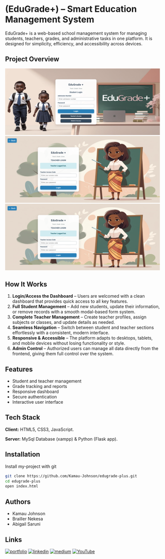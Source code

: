
# (EduGrade+) – Smart Education Management System

EduGrade+ is a web-based school management system for managing students, teachers, grades, and administrative tasks in one platform. It is designed for simplicity, efficiency, and accessibility across devices.

## Project Overview

![EduGrade+ Screenshot 1](Screenshot%201.png)
![EduGrade+ Screenshot 2](Screenshot%202.png)
![EduGrade+ Screenshot 3](Screenshot%202.png)

## How It Works

1. **Login/Access the Dashboard** – Users are welcomed with a clean dashboard that provides quick access to all key features.  
2. **Full Student Management** – Add new students, update their information, or remove records with a smooth modal-based form system.  
3. **Complete Teacher Management** – Create teacher profiles, assign subjects or classes, and update details as needed.  
4. **Seamless Navigation** – Switch between student and teacher sections effortlessly with a consistent, modern interface.  
5. **Responsive & Accessible** – The platform adapts to desktops, tablets, and mobile devices without losing functionality or style.  
6. **Admin Control** – Authorized users can manage all data directly from the frontend, giving them full control over the system.  


## Features

- Student and teacher management
- Grade tracking and reports
- Responsive dashboard
- Secure authentication
- Interactive user interface


## Tech Stack

**Client:** HTML5, CSS3, JavaScript.

**Server:** MySql Database (xampp) & Python (Flask app).


## Installation

Install my-project with git

```bash
git clone https://github.com/Kamau-Johnson/edugrade-plus.git
cd edugrade-plus
open index.html
```
    
## Authors

- Kamau Johnson
- Brailler Nekesa 
- Abigail Saruni
## Links
[![portfolio](https://img.shields.io/badge/my_portfolio-000?style=for-the-badge&logo=ko-fi&logoColor=white)](https://kamaujohnson.dev/)
[![linkedin](https://img.shields.io/badge/linkedin-0A66C2?style=for-the-badge&logo=linkedin&logoColor=white)](https://www.linkedin.com/in/kamau-johnson-4bab25276/)
[![medium](https://img.shields.io/badge/Medium-000000?style=for-the-badge&logo=medium&logoColor=white)](https://medium.com/@Kamau_Johnson)
[![YouTube](https://img.shields.io/badge/YouTube-FF0000?style=for-the-badge&logo=youtube&logoColor=white)](https://www.youtube.com/@Kamau_Johnson)


